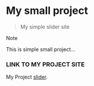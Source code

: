 # My small project
> My simple slider site

> [!NOTE]
> This is simple small project...

### LINK TO MY PROJECT SITE
My Project [slider](https://surya-prakash-s-hub.github.io/slider-ping).
